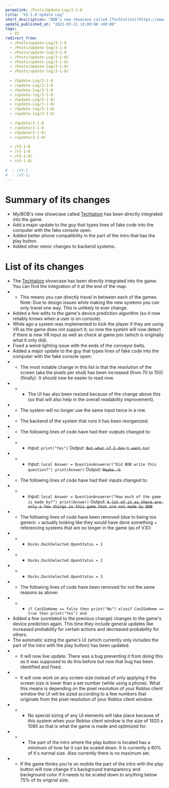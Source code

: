 ```yaml
---
permalink: /Posts/Update-Log/3-1-0
title: "V3.1.0 Update Log"
short_description: "BOB's new showcase called [Techtation](https://www.roblox.com/games/6201734639/) has been directly integrated into the game"
update_published_at: "2021-03-21 12:00:00 +00:00"
tags:
  - V3
redirect_from:
  - /Posts/update-Log/3-1-0
  - /Posts/Update-log/3-1-0
  - /Posts/update-log/3-1-0
  - /Posts/Update-Log/3-1-0/
  - /Posts/update-Log/3-1-0/
  - /Posts/Update-log/3-1-0/
  - /Posts/update-log/3-1-0/
  
  - /Update-Log/3-1-0
  - /update-Log/3-1-0
  - /Update-log/3-1-0
  - /update-log/3-1-0
  - /Update-Log/3-1-0/
  - /update-Log/3-1-0/
  - /Update-log/3-1-0/
  - /update-log/3-1-0/
  
  - /Update/3-1-0
  - /update/3-1-0
  - /Update/3-1-0/
  - /update/3-1-0/
  
  - /V3-1-0
  - /v3-1-0
  - /V3-1-0/
  - /v3-1-0/
  
#  - /V3-1
#  - /V3-1/
---
```


# Summary of its changes

* My/BOB's new showcase called [Techtation](https://www.roblox.com/games/6201734639/) has been directly integrated into the game.
* Add a major update to the guy that types lines of fake code into the computer with the fake console open.
* Added better phone compatibility in the part of the intro that has the play button.
* Added other minor changes to backend systems.

# List of its changes

* The [Techtation](https://www.roblox.com/games/6201734639/) showcase has been directly integrated into the game. You can find the integration of it at the end of the map.
* * This means you can directly travel in between each of the games. Note: Due to design issues while making the new systems you can only travel one way. This is unlikely to ever change.
* Added a few edits to the game's device prediction algorithm (so it now reliably knows when a user is on console).
* While ago a system was implemented to kick the player if they are using VR as the game does not support it; so now the system will now detect if there is new VR input as well as check at game join (which is originally what it only did).
* Fixed a weird lighting issue with the ends of the conveyor belts.
* Added a major update to the guy that types lines of fake code into the computer with the fake console open:
* * The most notable change in this list is that the resolution of the screen (aka the pixels per stud) has been increased (from 70 to 150) (finally). It should now be easier to read now.
* * * The UI has also been resized because of the change above this (so that will also help in the overall readability improvement).
* * The system will no longer use the same input twice in a row.
* * The backend of the system that runs it has been reorganized.
* * The following lines of code have had their outputs changed to:
* * * Input: `print("Yes")`
Output: <s class="spoiler">`But what if I don't want to?`</s>
* * * Input: `local Answer = QuestionAnswerer("Did BOB write this question?") print(Answer)`
Output: <s class="spoiler">`Maybe :b`</s>
* * The following lines of code have had their inputs changed to:
* * * Input: `local Answer = QuestionAnswerer("How much of the game is made by?") print(Answer)`
Output: <s class="spoiler">`A lot of it as there are only a few things in this game that are not made by BOB`</s>
* * The following lines of code have been removed (due to being too generic + actually looking like they would have done something + referencing systems that are no longer in the game (as of V3)):
* * * `Docks.DockSelected.OpenStatus = 1`
* * * `Docks.DockSelected.OpenStatus = 2`
* * * `Docks.DockSelected.OpenStatus = 3`
* * The following lines of code have been removed for not the same reasons as above:
* * * `if CanIGoHome == false then print("No") elseif CanIGoHome == true then print("Yes") end`
* Added a few (unrelated to the previous change) changes to the game's device prediction again. This time they include general updates like increased probability for certain actions and decreased probability for others.
* The automatic sizing the game's UI (which currently only includes the part of the intro with the play button) has been updated.
* * It will now live update. There was a bug preventing it from doing this as it was supposed to do this before but now that bug has been identified and fixed.
* * It will now work on any screen size instead of only applying if the screen size is lower than a set number (while using a phone). What this means is depending on the pixel resolution of your Roblox client window the UI will be sized according to a few numbers that originate from the pixel resolution of your Roblox client window.
* * * No special sizing of any UI elements will take place because of this system when your Roblox client window is the size of 1920 x 1080 as that is what the game is made and optimized for.
* * * The part of the intro where the play button is located has a minimum of how far it can be scaled down. It is currently a 60% of it's normal size. Also currently there is no maximum set.
* * If the game thinks you're on mobile the part of the intro with the play button will now change it's background transparency and background color if it needs to be scaled down to anything below 75% of its original size.